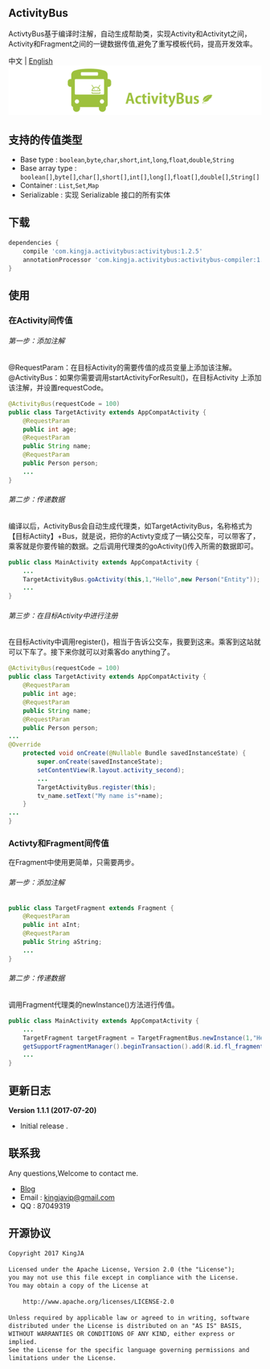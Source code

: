 ActivityBus
---
ActivtyBus基于编译时注解，自动生成帮助类，实现Activity和Activityt之间，Activity和Fragment之间的一键数据传值,避免了重写模板代码，提高开发效率。

中文 | [English](https://github.com/KingJA/ActivityBus/blob/master/README.md)
![](https://github.com/KingJA/ActivityBus/blob/master/res/activitybus.png)
## 支持的传值类型
* Base type : `boolean`,`byte`,`char`,`short`,`int`,`long`,`float`,`double`,`String`
* Base array type : `boolean[]`,`byte[]`,`char[]`,`short[]`,`int[]`,`long[]`,`float[]`,`double[]`,`String[]`
* Container : `List`,`Set`,`Map`
* Serializable : 实现 Serializable 接口的所有实体

## 下载
```groovy
dependencies {
    compile 'com.kingja.activitybus:activitybus:1.2.5'
    annotationProcessor 'com.kingja.activitybus:activitybus-compiler:1.2.5'
}
```

使用
---
### 在Activity间传值
###### 第一步：添加注解

@RequestParam：在目标Activity的需要传值的成员变量上添加该注解。
@ActivityBus：如果你需要调用startActivityForResult()，在目标Activity 上添加该注解，并设置requestCode。

```java
@ActivityBus(requestCode = 100)
public class TargetActivity extends AppCompatActivity {
    @RequestParam
    public int age;
    @RequestParam
    public String name;
    @RequestParam
    public Person person;
    ...
}
```

###### 第二步：传递数据
编译以后，ActivityBus会自动生成代理类，如TargetActivityBus，名称格式为【目标Actiity】+Bus，就是说，把你的Activty变成了一辆公交车，可以带客了，乘客就是你要传输的数据。之后调用代理类的goActivity()传入所需的数据即可。

```java
public class MainActivity extends AppCompatActivity {
    ...
    TargetActivityBus.goActivity(this,1,"Hello",new Person("Entity"));
    ...
}
```

###### 第三步：在目标Activity中进行注册
在目标Activity中调用register()，相当于告诉公交车，我要到这来。乘客到这站就可以下车了。接下来你就可以对乘客do anything了。
```java
@ActivityBus(requestCode = 100)
public class TargetActivity extends AppCompatActivity {
    @RequestParam
    public int age;
    @RequestParam
    public String name;
    @RequestParam
    public Person person;
...
@Override
    protected void onCreate(@Nullable Bundle savedInstanceState) {
        super.onCreate(savedInstanceState);
        setContentView(R.layout.activity_second);
        ...
        TargetActivityBus.register(this);
        tv_name.setText("My name is"+name);
    }
...
}

```

### Activty和Fragment间传值
在Fragment中使用更简单，只需要两步。
###### 第一步：添加注解

```java
public class TargetFragment extends Fragment {
    @RequestParam
    public int aInt;
    @RequestParam
    public String aString;
    ...
}
```

###### 第二步：传递数据
调用Fragment代理类的newInstance()方法进行传值。
```java
public class MainActivity extends AppCompatActivity {
    ...
    TargetFragment targetFragment = TargetFragmentBus.newInstance(1,"Hello");
    getSupportFragmentManager().beginTransaction().add(R.id.fl_fragment, targetFragment).commit();
    ...
}
```


更新日志
---

**Version 1.1.1 (2017-07-20)**
- Initial release .

联系我
---
Any questions,Welcome to contact me.
* [Blog](http://www.jianshu.com/u/8a1a8ed656e8)
* Email : kingjavip@gmail.com
* QQ : 87049319

开源协议
---

    Copyright 2017 KingJA

    Licensed under the Apache License, Version 2.0 (the "License");
    you may not use this file except in compliance with the License.
    You may obtain a copy of the License at

        http://www.apache.org/licenses/LICENSE-2.0

    Unless required by applicable law or agreed to in writing, software
    distributed under the License is distributed on an "AS IS" BASIS,
    WITHOUT WARRANTIES OR CONDITIONS OF ANY KIND, either express or implied.
    See the License for the specific language governing permissions and
    limitations under the License.

